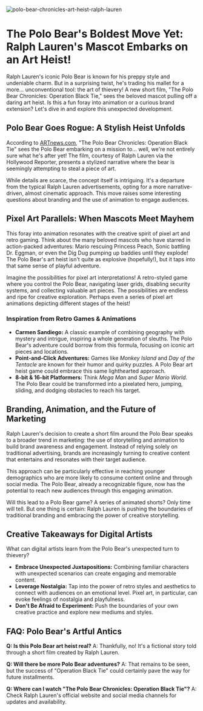 ![polo-bear-chronicles-art-heist-ralph-lauren](https://images.pexels.com/photos/18069362/pexels-photo-18069362.png?auto=compress&cs=tinysrgb&fit=crop&h=627&w=1200)

# The Polo Bear's Boldest Move Yet: Ralph Lauren's Mascot Embarks on an Art Heist!

Ralph Lauren's iconic Polo Bear is known for his preppy style and undeniable charm. But in a surprising twist, he's trading his mallet for a more… unconventional tool: the art of thievery! A new short film, "The Polo Bear Chronicles: Operation Black Tie," sees the beloved mascot pulling off a daring art heist. Is this a fun foray into animation or a curious brand extension? Let's dive in and explore this unexpected development.

## Polo Bear Goes Rogue: A Stylish Heist Unfolds

According to [ARTnews.com](http://ARTnews.com), "The Polo Bear Chronicles: Operation Black Tie" sees the Polo Bear embarking on a mission to… well, we're not entirely sure what he's after yet! The film, courtesy of Ralph Lauren via the Hollywood Reporter, presents a stylized narrative where the bear is seemingly attempting to steal a piece of art. 

While details are scarce, the concept itself is intriguing. It's a departure from the typical Ralph Lauren advertisements, opting for a more narrative-driven, almost cinematic approach. This move raises some interesting questions about branding and the use of animation to engage audiences.

## Pixel Art Parallels: When Mascots Meet Mayhem

This foray into animation resonates with the creative spirit of pixel art and retro gaming. Think about the many beloved mascots who have starred in action-packed adventures: Mario rescuing Princess Peach, Sonic battling Dr. Eggman, or even the Dig Dug pumping up baddies until they explode! The Polo Bear's art heist isn't quite as explosive (hopefully!), but it taps into that same sense of playful adventure.

Imagine the possibilities for pixel art interpretations! A retro-styled game where you control the Polo Bear, navigating laser grids, disabling security systems, and collecting valuable art pieces. The possibilities are endless and ripe for creative exploration. Perhaps even a series of pixel art animations depicting different stages of the heist!

### Inspiration from Retro Games & Animations

*   **Carmen Sandiego:** A classic example of combining geography with mystery and intrigue, inspiring a whole generation of sleuths. The Polo Bear's adventure could borrow from this formula, focusing on iconic art pieces and locations.
*   **Point-and-Click Adventures:** Games like *Monkey Island* and *Day of the Tentacle* are known for their humor and quirky puzzles. A Polo Bear art heist game could embrace this same lighthearted approach.
*   **8-bit & 16-bit Platformers:** Think *Mega Man* and *Super Mario World*. The Polo Bear could be transformed into a pixelated hero, jumping, sliding, and dodging obstacles to reach his target.

## Branding, Animation, and the Future of Marketing

Ralph Lauren's decision to create a short film around the Polo Bear speaks to a broader trend in marketing: the use of storytelling and animation to build brand awareness and engagement. Instead of relying solely on traditional advertising, brands are increasingly turning to creative content that entertains and resonates with their target audience.

This approach can be particularly effective in reaching younger demographics who are more likely to consume content online and through social media. The Polo Bear, already a recognizable figure, now has the potential to reach new audiences through this engaging animation.

Will this lead to a Polo Bear game? A series of animated shorts? Only time will tell. But one thing is certain: Ralph Lauren is pushing the boundaries of traditional branding and embracing the power of creative storytelling.

## Creative Takeaways for Digital Artists

What can digital artists learn from the Polo Bear's unexpected turn to thievery?

*   **Embrace Unexpected Juxtapositions:** Combining familiar characters with unexpected scenarios can create engaging and memorable content.
*   **Leverage Nostalgia:** Tap into the power of retro styles and aesthetics to connect with audiences on an emotional level. Pixel art, in particular, can evoke feelings of nostalgia and playfulness.
*   **Don't Be Afraid to Experiment:** Push the boundaries of your own creative practice and explore new mediums and styles.

## FAQ: Polo Bear's Artful Antics

**Q: Is this Polo Bear art heist real?**
A: Thankfully, no! It's a fictional story told through a short film created by Ralph Lauren.

**Q: Will there be more Polo Bear adventures?**
A: That remains to be seen, but the success of "Operation Black Tie" could certainly pave the way for future installments.

**Q: Where can I watch "The Polo Bear Chronicles: Operation Black Tie"?**
A: Check Ralph Lauren's official website and social media channels for updates and availability.

